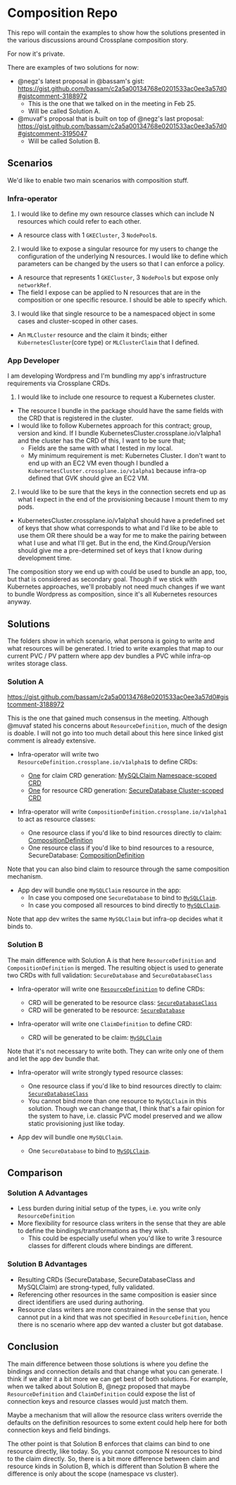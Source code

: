 # Composition Repo

This repo will contain the examples to show how the solutions presented in the various discussions around Crossplane composition story.

For now it's private.


There are examples of two solutions for now:
* @negz's latest proposal in @bassam's gist: https://gist.github.com/bassam/c2a5a00134768e0201533ac0ee3a57d0#gistcomment-3188972
  * This is the one that we talked on in the meeting in Feb 25.
  * Will be called Solution A.
* @muvaf's proposal that is built on top of @negz's last proposal: https://gist.github.com/bassam/c2a5a00134768e0201533ac0ee3a57d0#gistcomment-3195047
  * Will be called Solution B.


## Scenarios

We'd like to enable two main scenarios with composition stuff.

### Infra-operator

1. I would like to define my own resource classes which can include N resources which could refer to each other.
  * A resource class with 1 `GKECluster`, 3 `NodePool`s.
2. I would like to expose a singular resource for my users to change the configuration of the underlying N resources. I would like to define which parameters can be changed by the users so that I can enforce a policy.
  * A resource that represents 1 `GKECluster`, 3 `NodePool`s but expose only `networkRef`.
  * The field I expose can be applied to N resources that are in the composition or one specific resource. I should be able to specify which.
3. I would like that single resource to be a namespaced object in some cases and cluster-scoped in other cases.
  * An `MLCluster` resource and the claim it binds; either `KubernetesCluster`(core type) or `MLClusterClaim` that I defined.

### App Developer

I am developing Wordpress and I'm bundling my app's infrastructure requirements via Crossplane CRDs.

1. I would like to include one resource to request a Kubernetes cluster.
  * The resource I bundle in the package should have the same fields with the CRD that is registered in the cluster.
  * I would like to follow Kubernetes approach for this contract; group, version and kind. If I bundle KubernetesCluster.crossplane.io/v1alpha1 and the cluster has the CRD of this, I want to be sure that;
    * Fields are the same with what I tested in my local.
    * My minimum requirement is met: Kubernetes Cluster. I don't want to end up with an EC2 VM even though I bundled a `KubernetesCluster.crossplane.io/v1alpha1` because infra-op defined that GVK should give an EC2 VM.
2. I would like to be sure that the keys in the connection secrets end up as what I expect in the end of the provisioning because I mount them to my pods.
  * KubernetesCluster.crossplane.io/v1alpha1 should have a predefined set of keys that show what corresponds to what and I'd like to be able to use them OR there should be a way for me to make the pairing between what I use and what I'll get. But in the end, the Kind.Group/Version should give me a pre-determined set of keys that I know during development time.

The composition story we end up with could be used to bundle an app, too, but that is considered as secondary goal. Though if we stick with Kubernetes approaches, we'll probably not need much changes if we want to bundle Wordpress as composition, since it's all Kubernetes resources anyway.

## Solutions

The folders show in which scenario, what persona is going to write and what resources will be generated. I tried to write examples that map to our current PVC / PV pattern where app dev bundles a PVC while infra-op writes storage class.

### Solution A

https://gist.github.com/bassam/c2a5a00134768e0201533ac0ee3a57d0#gistcomment-3188972

This is the one that gained much consensus in the meeting. Although @muvaf stated his concerns about `ResourceDefinition`, much of the design is doable. I will not go into too much detail about this here since linked gist comment is already extensive.

* Infra-operator will write two `ResourceDefinition.crossplane.io/v1alpha1`s to define CRDs:
  * [One](a/infra-op-writes/definitions/def-mysqlclaim.yaml) for claim CRD generation: [MySQLClaim Namespace-scoped CRD](a/generated/mysqlclaim_crd.yaml)
  * [One](a/infra-op-writes/definitions/def-securedatabase.yaml) for resource CRD generation: [SecureDatabase Cluster-scoped CRD](a/generated/securedatabase_crd.yaml)

* Infra-operator will write `CompositionDefinition.crossplane.io/v1alpha1` to act as resource classes:
  * One resource class if you'd like to bind resources directly to claim: [CompositionDefinition](a/infra-op-writes/classes/bind-to-claim.yaml)
  * One resource class if you'd like to bind resources to a resource, SecureDatabase: [CompositionDefinition](a/infra-op-writes/classes/bind-to-resource.yaml)

Note that you can also bind claim to resource through the same composition mechanism.

* App dev will bundle one `MySQLClaim` resource in the app:
  * In case you composed one `SecureDatabase` to bind to [`MySQLClaim`](a/dev-writes/binds-to-resource.yaml).
  * In case you composed all resources to bind directly to [`MySQLClaim`](a/dev-writes/binds-to-composition-elements.yaml).
  
Note that app dev writes the same `MySQLClaim` but infra-op decides what it binds to.

### Solution B

The main difference with Solution A is that here `ResourceDefinition` and `CompositionDefinition` is merged. The resulting object is used to generate two CRDs with full validation: `SecureDatabase` and `SecureDatabaseClass`

* Infra-operator will write one [`ResourceDefinition`](b/infra-op-writes/definitions/def-securedatabase.yaml) to define CRDs:
  * CRD will be generated to be resource class: [`SecureDatabaseClass`](b/generated/securedatabaseclass_crd.yaml)
  * CRD will be generated to be resource: [`SecureDatabase`](b/generated/securedatabase_crd.yaml)

* Infra-operator will write one `ClaimDefinition` to define CRD:
  * CRD will be generated to be claim: [`MySQLClaim`](b/generated/mysqlclaim_crd.yaml)

Note that it's not necessary to write both. They can write only one of them and let the app dev bundle that.

* Infra-operator will write strongly typed resource classes:
  * One resource class if you'd like to bind resources directly to claim: [`SecureDatabaseClass`](b/infra-op-writes/classes/bind-to-claim.yaml)
  * You cannot bind more than one resource to `MySQLClaim` in this solution. Though we can change that, I think that's a fair opinion for the system to have, i.e. classic PVC model preserved and we allow static provisioning just like today.

* App dev will bundle one `MySQLClaim`.
  * One `SecureDatabase` to bind to [`MySQLClaim`](b/dev-writes/binds-to-resource.yaml).

## Comparison

### Solution A Advantages
* Less burden during initial setup of the types, i.e. you write only `ResourceDefinition`
* More flexibility for resource class writers in the sense that they are able to define the bindings/transformations as they wish.
  * This could be especially useful when you'd like to write 3 resource classes for different clouds where bindings are different.

### Solution B Advantages

* Resulting CRDs (SecureDatabase, SecureDatabaseClass and MySQLClaim) are strong-typed, fully validated.
* Referencing other resources in the same composition is easier since direct identifiers are used during authoring.
* Resource class writers are more constrained in the sense that you cannot put in a kind that was not specified in `ResourceDefinition`, hence there is no scenario where app dev wanted a cluster but got database.


## Conclusion

The main difference between those solutions is where you define the bindings and connection details and that change what you can generate. I think if we alter it a bit more we can get best of both solutions. For example, when we talked about Solution B, @negz proposed that maybe `ResourceDefinition` and `ClaimDefinition` could expose the list of connection keys and resource classes would just match them.

Maybe a mechanism that will allow the resource class writers override the defaults on the definition resources to some extent could help here for both connection keys and field bindings.

The other point is that Solution B enforces that claims can bind to one resource directly, like today. So, you cannot compose N resources to bind to the claim directly. So, there is a bit more difference between claim and resource kinds in Solution B, which is different than Solution B where the difference is only about the scope (namespace vs cluster).
